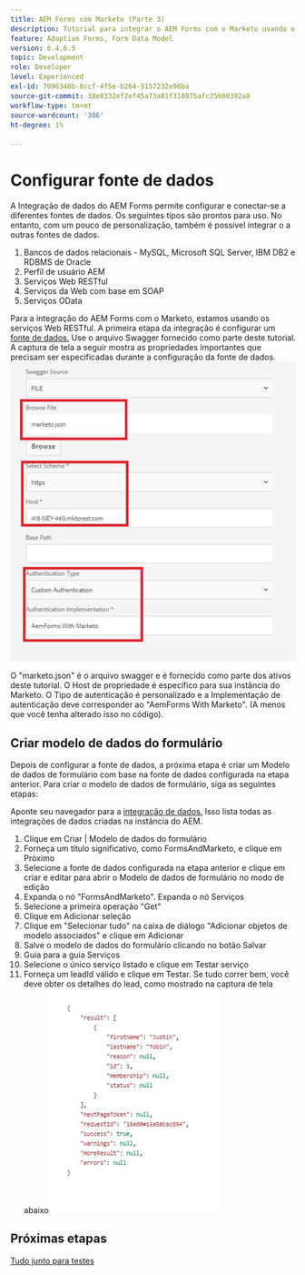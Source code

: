 ```yaml
---
title: AEM Forms com Marketo (Parte 3)
description: Tutorial para integrar o AEM Forms com o Marketo usando o Modelo de dados do formulário do AEM Forms.
feature: Adaptive Forms, Form Data Model
version: 6.4,6.5
topic: Development
role: Developer
level: Experienced
exl-id: 7096340b-8ccf-4f5e-b264-9157232e96ba
source-git-commit: 38e0332ef2ef45a73a81f318975afc25600392a8
workflow-type: tm+mt
source-wordcount: '386'
ht-degree: 1%

---
```


# Configurar fonte de dados

A Integração de dados do AEM Forms permite configurar e conectar-se a diferentes fontes de dados. Os seguintes tipos são prontos para uso. No entanto, com um pouco de personalização, também é possível integrar o a outras fontes de dados.

1. Bancos de dados relacionais - MySQL, Microsoft SQL Server, IBM DB2 e RDBMS de Oracle
1. Perfil de usuário AEM
1. Serviços Web RESTful
1. Serviços da Web com base em SOAP
1. Serviços OData

Para a integração do AEM Forms com o Marketo, estamos usando os serviços Web RESTful. A primeira etapa da integração é configurar um [fonte de dados.](https://helpx.adobe.com/experience-manager/6-4/forms/using/configure-data-sources.html#ConfigureRESTfulwebservices) Use o arquivo Swagger fornecido como parte deste tutorial. A captura de tela a seguir mostra as propriedades importantes que precisam ser especificadas durante a configuração da fonte de dados.
![fonte de dados](assets/datasource.jfif)

O &quot;marketo.json&quot; é o arquivo swagger e é fornecido como parte dos ativos deste tutorial.
O Host de propriedade é específico para sua instância do Marketo.
O Tipo de autenticação é personalizado e a Implementação de autenticação deve corresponder ao &quot;AemForms With Marketo&quot;. (A menos que você tenha alterado isso no código).

## Criar modelo de dados do formulário

Depois de configurar a fonte de dados, a próxima etapa é criar um Modelo de dados de formulário com base na fonte de dados configurada na etapa anterior. Para criar o modelo de dados de formulário, siga as seguintes etapas:

Aponte seu navegador para a [integração de dados.](http://localhost:4502/aem/forms.html/content/dam/formsanddocuments-fdm) Isso lista todas as integrações de dados criadas na instância do AEM.

1. Clique em Criar | Modelo de dados do formulário
1. Forneça um título significativo, como FormsAndMarketo, e clique em Próximo
1. Selecione a fonte de dados configurada na etapa anterior e clique em criar e editar para abrir o Modelo de dados de formulário no modo de edição
1. Expanda o nó &quot;FormsAndMarketo&quot;. Expanda o nó Serviços
1. Selecione a primeira operação &quot;Get&quot;
1. Clique em Adicionar seleção
1. Clique em &quot;Selecionar tudo&quot; na caixa de diálogo &quot;Adicionar objetos de modelo associados&quot; e clique em Adicionar
1. Salve o modelo de dados do formulário clicando no botão Salvar
1. Guia para a guia Serviços
1. Selecione o único serviço listado e clique em Testar serviço
1. Forneça um leadId válido e clique em Testar. Se tudo correr bem, você deve obter os detalhes do lead, como mostrado na captura de tela abaixo
   ![resultados do teste](assets/testresults.jfif)

## Próximas etapas

[Tudo junto para testes](./part4.md)

